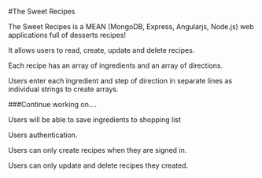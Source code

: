 #The Sweet Recipes

The Sweet Recipes is a MEAN (MongoDB, Express, Angularjs, Node.js) web applications full of desserts recipes!

It allows users to read, create, update and delete recipes.

Each recipe has an array of ingredients and an array of directions.

Users enter each ingredient and step of direction in separate lines as individual strings to create arrays.


###Continue working on....

Users will be able to save ingredients to shopping list

Users authentication.

Users can only create recipes when they are signed in.

Users can only update and delete recipes they created. 
